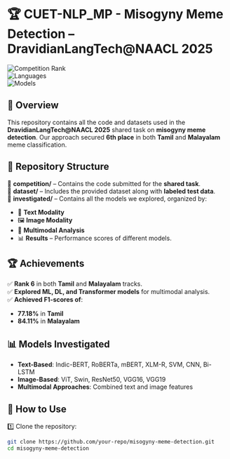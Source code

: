 # 🏆 CUET-NLP_MP - Misogyny Meme Detection – DravidianLangTech@NAACL 2025  

![Competition Rank](https://img.shields.io/badge/Rank-6th-blue)  
![Languages](https://img.shields.io/badge/Languages-Tamil%20%7C%20Malayalam-orange)  
![Models](https://img.shields.io/badge/Models-IndicBERT%20%7C%20ViT-Base-Patch16-224-green)

## 📌 Overview  
This repository contains all the code and datasets used in the **DravidianLangTech@NAACL 2025** shared task on **misogyny meme detection**. Our approach secured **6th place** in both **Tamil** and **Malayalam** meme classification.  

## 📂 Repository Structure  

📁 **competition/** – Contains the code submitted for the **shared task**.  
📁 **dataset/** – Includes the provided dataset along with **labeled test data**.  
📁 **investigated/** – Contains all the models we explored, organized by:  
  - 📝 **Text Modality**  
  - 🖼 **Image Modality**  
  - 🔀 **Multimodal Analysis**  
  - 📊 **Results** – Performance scores of different models.  

## 🏆 Achievements  
✅ **Rank 6** in both **Tamil** and **Malayalam** tracks.  
✅ **Explored ML, DL, and Transformer models** for multimodal analysis.  
✅ **Achieved F1-scores of**:  
   - **77.18%** in **Tamil**  
   - **84.11%** in **Malayalam**  

## 📊 Models Investigated  
- **Text-Based**: Indic-BERT, RoBERTa, mBERT, XLM-R, SVM, CNN, Bi-LSTM
- **Image-Based**: ViT, Swin, ResNet50, VGG16, VGG19  
- **Multimodal Approaches**: Combined text and image features  

## 🚀 How to Use  
1️⃣ Clone the repository:  
   ```bash
   git clone https://github.com/your-repo/misogyny-meme-detection.git
   cd misogyny-meme-detection
